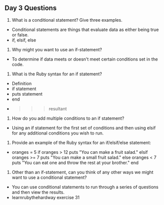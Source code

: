 ## Day 3 Questions

1. What is a conditional statement? Give three examples.
* Conditional statements are things that evaluate data as either being true or false.
* if, elsif, else
1. Why might you want to use an if-statement?
* To determine if data meets or doesn't meet certain conditions set in the code.
1. What is the Ruby syntax for an if statement?
* Definition
* if statement
* puts statement
* end
* >>> resultant
1. How do you add multiple conditions to an if statement?
* Using an if statement for the first set of conditions and then using elsif for any additional conditions you wish to run.
1. Provide an example of the Ruby syntax for an if/elsif/else statement:
* oranges = 5
if oranges > 12
  puts "You can make a fruit salad."
elsif oranges >= 7
  puts "You can make a small fruit salad."
else oranges < 7
  puts "You can eat one and throw the rest at your brother."
end

1. Other than an if-statement, can you think of any other ways we might want to use a conditional statement?
* You can use conditional statements to run through a series of questions and then view the results.
* learnrubythehardway exercise 31
